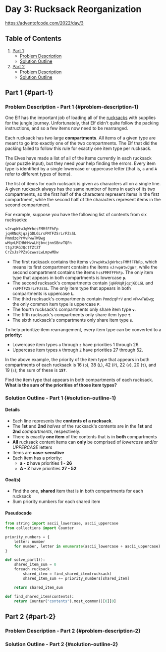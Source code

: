 # Day 3: Rucksack Reorganization

<https://adventofcode.com/2022/day/3>

## Table of Contents

1. [Part 1](#part-1)
   - [Problem Description](#problem-description-1)
   - [Solution Outline](#solution-outline-1)
1. [Part 2](#part-2)
   - [Problem Description](#problem-description-2)
   - [Solution Outline](#solution-outline-2)

## Part 1 {#part-1}

### Problem Description - Part 1 {#problem-description-1}

One Elf has the important job of loading all of the [rucksacks](https://en.wikipedia.org/wiki/Rucksack) with supplies for the jungle journey. Unfortunately, that Elf didn't quite follow the packing instructions, and so a few items now need to be rearranged.

Each rucksack has two large **compartments**. All items of a given type are meant to go into exactly one of the two compartments. The Elf that did the packing failed to follow this rule for exactly one item type per rucksack.

The Elves have made a list of all of the items currently in each rucksack (your puzzle input), but they need your help finding the errors. Every item type is identified by a single lowercase or uppercase letter (that is, `a` and `A` refer to different types of items).

The list of items for each rucksack is given as characters all on a single line. A given rucksack always has the same number of items in each of its two compartments, so the first half of the characters represent items in the first compartment, while the second half of the characters represent items in the second compartment.

For example, suppose you have the following list of contents from six rucksacks:

```python
vJrwpWtwJgWrhcsFMMfFFhFp
jqHRNqRjqzjGDLGLrsFMfFZSrLrFZsSL
PmmdzqPrVvPwwTWBwg
wMqvLMZHhHMvwLHjbvcjnnSBnvTQFn
ttgJtRGJQctTZtZT
CrZsJsPPZsGzwwsLwLmpwMDw
```

- The first rucksack contains the items `vJrwpWtwJgWrhcsFMMfFFhFp`, which means its first compartment contains the items `vJrwpWtwJgWr`, while the second compartment contains the items `hcsFMMfFFhFp`. The only item type that appears in both compartments is lowercase **`p`**.
- The second rucksack's compartments contain `jqHRNqRjqzjGDLGL` and `rsFMfFZSrLrFZsSL`. The only item type that appears in both compartments is uppercase **`L`**.
- The third rucksack's compartments contain `PmmdzqPrV` and `vPwwTWBwg`; the only common item type is uppercase **`P`**.
- The fourth rucksack's compartments only share item type **`v`**.
- The fifth rucksack's compartments only share item type **`t`**.
- The sixth rucksack's compartments only share item type **`s`**.

To help prioritize item rearrangement, every item type can be converted to a **priority**:

- Lowercase item types `a` through `z` have priorities 1 through 26.
- Uppercase item types `A` through `Z` have priorities 27 through 52.

In the above example, the priority of the item type that appears in both compartments of each rucksack is 16 (`p`), 38 (`L`), 42 (`P`), 22 (`v`), 20 (`t`), and 19 (`s`); the sum of these is **`157`**.

Find the item type that appears in both compartments of each rucksack. **What is the sum of the priorities of those item types?**

### Solution Outline - Part 1 {#solution-outline-1}

#### Details

- Each line represents the **contents of a rucksack**.
- The **1st** and **2nd** *halves* of the rucksack's contents are in the **1st** and **2nd** *compartments*, respectively.
- There is exactly **one item** of the contents that is in **both** compartments
- **All** rucksack content items can **only** be comprised of *lowercase* and/or *UPPERCASE* letters
- Items are **case-sensitive**
- Each item has a priority:
  - **a - z** have priorities **1 - 26**
  - **A - Z** have priorities **27 - 52**

#### Goal(s)

- Find the one, **shared** item that is in both compartments for each rucksack
- Sum priority numbers for each shared item

#### Pseudocode

```python
from string import ascii_lowercase, ascii_uppercase
from collections import Counter

priority_numbers = {
    letter: number
    for number, letter in enumerate(ascii_lowercase + ascii_uppercase)
}

def solve_part1():
    shared_item_sum = 0
    foreach rucksack
        shared_item = find_shared_item(rucksack)
        shared_item_sum += priority_numbers[shared_item]

    return shared_item_sum

def find_shared_item(contents):
    return Counter("contents").most_common()[0][0]
```

## Part 2 {#part-2}

### Problem Description - Part 2 {#problem-description-2}

### Solution Outline - Part 2 {#solution-outline-2}
